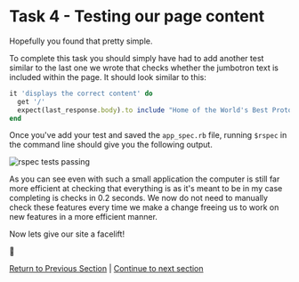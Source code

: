 Task 4 - Testing our page content
=================================

Hopefully you found that pretty simple.

To complete this task you should simply have had to add another test similar to the last one we wrote that checks whether the jumbotron text is included within the page. It should look similar to this:

```ruby
it 'displays the correct content' do
  get '/'
  expect(last_response.body).to include "Home of the World's Best Prototypes"
end
```

Once you've add your test and saved the `app_spec.rb` file, running `$rspec` in the command line should give you the following output.

![rspec tests passing](../images/rpsecPass.png)

As you can see even with such a small application the computer is still far more efficient at checking that everything is as it's meant to be in my case completing is checks in 0.2 seconds. We now do not need to manually check these features every time we make a change freeing us to work on new features in a more efficient manner.

Now lets give our site a facelift!

:twisted_rightwards_arrows:

[Return to Previous Section](../courseSections/section9.md) | [Continue to next section](../courseSections/section10.md)
